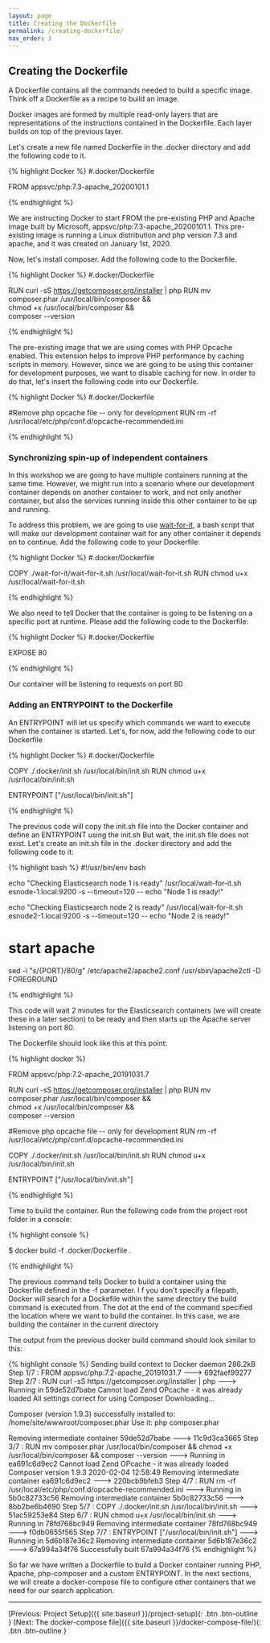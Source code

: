 ```yaml
---
layout: page
title: Creating the Dockerfile
permalink: /creating-dockerfile/
nav_order: 3
---
```


## Creating the Dockerfile

<p>A Dockerfile contains all the commands needed to build a specific image. Think off a Dockerfile as a recipe 
to build an image.</p>

<p>Docker images are formed by multiple read-only layers that are representations of the instructions contained 
in the Dockerfile. Each layer builds on top of the previous layer.</p>

<p>Let's create a new file named Dockerfile in the .docker directory and add the following code to it.</p>

<p>
{% highlight Docker %}
#.docker/Dockerfile

FROM appsvc/php:7.3-apache_20200101.1

{% endhighlight %} 
</p>

<p>We are instructing Docker to start FROM the pre-existing PHP and Apache image built by Microsoft, appsvc/php:7.3-apache_20200101.1. 
This pre-existing image is running a Linux distribution and php version 7.3 and apache, and it was created on January 1st, 2020.</p>

<p>Now, let's install composer. Add the following code to the Dockerfile.</p>

<p>
{% highlight Docker %}
#.docker/Dockerfile

RUN curl -sS https://getcomposer.org/installer | php
RUN mv composer.phar /usr/local/bin/composer && \
        chmod +x /usr/local/bin/composer && \
        composer --version

{% endhighlight %} 
</p>

<p>The pre-existing image that we are using comes with PHP Opcache enabled. 
This extension helps to improve PHP performance by caching scripts in memory. 
However, since we are going to be using this container for development purposes, we want to disable caching for now.
In order to do that, let's insert the following code into our Dockerfile.</p>

<p>
{% highlight Docker %}
#.docker/Dockerfile

#Remove php opcache file -- only for development
RUN rm -rf /usr/local/etc/php/conf.d/opcache-recommended.ini

{% endhighlight %} 
</p>

### Synchronizing spin-up of independent containers

<p>
In this workshop we are going to have multiple containers running at the same time.
However, we might run into a scenario where our development container depends on another container to work, 
and not only another container, but also the services running inside this other container to be up and running.
</p>

<p>
To address this problem, we are going to use <a href="https://github.com/vishnubob/wait-for-it">wait-for-it</a>, a bash
script that will make our development container wait for any other container it depends on to continue. Add the following code to your Dockerfile:
</p>

<p>
{% highlight Docker %}
#.docker/Dockerfile

COPY ./wait-for-it/wait-for-it.sh /usr/local/wait-for-it.sh
RUN chmod u+x /usr/local/wait-for-it.sh

{% endhighlight %} 
</p>

<p>
We also need to tell Docker that the container is going to be listening on a specific port at runtime. Please add the following code to the Dockerfile:
</p>

<p>
{% highlight Docker %}
#.docker/Dockerfile

EXPOSE 80

{% endhighlight %} 
</p>

<p>Our container will be listening to requests on port 80</p>

### Adding an ENTRYPOINT to the Dockerfile

<p>
An ENTRYPOINT will let us specify which commands we want to execute when the container is started. Let's, for now, add the following code to our Dockerfile
</p>

<p>
{% highlight Docker %}
#.docker/Dockerfile

COPY ./.docker/init.sh /usr/local/bin/init.sh
RUN chmod u+x /usr/local/bin/init.sh

ENTRYPOINT ["/usr/local/bin/init.sh"]

{% endhighlight %} 
</p>

<p>
The previous code will copy the init.sh file into the Docker container and define an ENTRYPOINT using the init.sh
But wait, the init.sh file does not exist. Let's create an init.sh file in the .docker directory and add the following code to it:
</p>

<p>
{% highlight bash %}
#!/usr/bin/env bash

echo "Checking Elasticsearch node 1 is ready"
/usr/local/wait-for-it.sh esnode-1.local:9200 -s --timeout=120 -- echo "Node 1 is ready!"

echo "Checking Elasticsearch node 2 is ready"
/usr/local/wait-for-it.sh esnode2-1.local:9200 -s --timeout=120 -- echo "Node 2 is ready!"

# start apache
sed -i "s/{PORT}/80/g" /etc/apache2/apache2.conf
/usr/sbin/apache2ctl -D FOREGROUND

{% endhighlight %} 
</p>

<p>This code will wait 2 minutes for the Elasticsearch containers (we will create these in a later section) to be ready and then starts up the Apache server listening on port 80.</p>

<p>The Dockerfile should look like this at this point:</p>

<p>
{% highlight docker %}

FROM appsvc/php:7.2-apache_20191031.7

RUN curl -sS https://getcomposer.org/installer | php
RUN mv composer.phar /usr/local/bin/composer && \
        chmod +x /usr/local/bin/composer && \
        composer --version

#Remove php opcache file -- only for development
RUN rm -rf /usr/local/etc/php/conf.d/opcache-recommended.ini

COPY ./.docker/init.sh /usr/local/bin/init.sh
RUN chmod u+x /usr/local/bin/init.sh

ENTRYPOINT ["/usr/local/bin/init.sh"]

{% endhighlight %} 
</p>

<p>Time to build the container. Run the following code from the project root folder in a console:</p>

<p>
{% highlight console %}

$ docker build -f .docker/Dockerfile .

{% endhighlight %} 
</p>

<p>The previous command tells Docker to build a container using the Dockerfile defined in the -f parameter. I
f you don't specify a filepath, Docker will search for a Dockefile within the same directory the build command is executed from.
The dot at the end of the command specified the location where we want to build the container. In this case, we are building
the container in the current directory</p>

<p>The output from the previous docker build command should look similar to this: </p>

<p>
{% highlight console %}
Sending build context to Docker daemon  286.2kB
Step 1/7 : FROM appsvc/php:7.2-apache_20191031.7
 ---> 692faef99277
Step 2/7 : RUN curl -sS https://getcomposer.org/installer | php
 ---> Running in 59de52d7babe
Cannot load Zend OPcache - it was already loaded
All settings correct for using Composer
Downloading...

Composer (version 1.9.3) successfully installed to: /home/site/wwwroot/composer.phar
Use it: php composer.phar

Removing intermediate container 59de52d7babe
 ---> 11c9d3ca3665
Step 3/7 : RUN mv composer.phar /usr/local/bin/composer && chmod +x /usr/local/bin/composer && composer --version
 ---> Running in ea691c6d9ec2
Cannot load Zend OPcache - it was already loaded
Composer version 1.9.3 2020-02-04 12:58:49
Removing intermediate container ea691c6d9ec2
 ---> 220bcb9bfeb3
Step 4/7 : RUN rm -rf /usr/local/etc/php/conf.d/opcache-recommended.ini
 ---> Running in 5b0c82733c56
Removing intermediate container 5b0c82733c56
 ---> 8bb2be6b4690
Step 5/7 : COPY ./.docker/init.sh /usr/local/bin/init.sh
 ---> 51ac59253e84
Step 6/7 : RUN chmod u+x /usr/local/bin/init.sh
 ---> Running in 78fd768bc949
Removing intermediate container 78fd768bc949
 ---> f0db0655f565
Step 7/7 : ENTRYPOINT ["/usr/local/bin/init.sh"]
 ---> Running in 5d6b187e36c2
Removing intermediate container 5d6b187e36c2
 ---> 67a994a34f76
Successfully built 67a994a34f76
{% endhighlight %} 
</p>

<p>
So far we have written a Dockerfile to build a Docker container running PHP, Apache, 
php-composer and a custom ENTRYPOINT. 
In the next sections, we will create a docker-compose file to configure other containers that we need for our search application.
</p>

<hr>

[Previous: Project Setup]({{ site.baseurl }}/project-setup){: .btn .btn-outline }
[Next: The docker-compose file]({{ site.baseurl }}/docker-compose-file/){: .btn .btn-outline }
